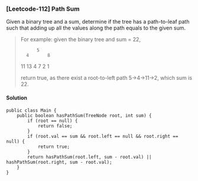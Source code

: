 ### [Leetcode-112] Path Sum
Given a binary tree and a sum, determine if the tree has a path-to-leaf path such that adding up all the values along the path equals to the given sum.

>For example: given the binary tree and sum = 22,
>
>           5
>       4       8
>    11      13    4
>  7    2            1
>  
>return true, as there exist a root-to-left path 5->4->11->2, which sum is 22.

#### Solution
```
public class Main {
    public boolean hasPathSum(TreeNode root, int sum) {
        if (root == null) {
            return false;
        }
        if (root.val == sum && root.left == null && root.right == null) {
            return true;
        }
        return hasPathSum(root.left, sum - root.val) || hashPathSum(root.right, sum - root.val);
    }
}
```

